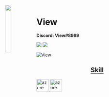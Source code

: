<img align='left' src='https://cdn.discordapp.com/avatars/716081015734403092/a_978542c581aa635087b15015ddd90f12.gif?size=4096' width='20%'>

# View
**Discord: View#8989**

![](https://komarev.com/ghpvc/?username=View&color=de0021)
![](https://img.shields.io/badge/Discord-View#8989-red)

<p align="left">
   <a href="https://discord.gg/fJSEG3uaBq" target="_blank"> <img src="https://cdn.discordapp.com/attachments/876841802324402186/886364473508646912/1200px-Lua-Logo.svg.png" alt="View"/>
</p>

<h2 align="center">Skill</h2>

<p align="left"> </a> <a href="https://discord.gg/fJSEG3uaBq" target="_blank"> <img src="https://cdn.discordapp.com/attachments/876841802324402186/886364473508646912/1200px-Lua-Logo.svg.png" alt="azure" width="40" height="40"/> <a href="https://discord.gg/fJSEG3uaBq" target="_blank"> <img src="https://img2.thaipng.com/20180624/ygl/kisspng-php-computer-icons-logo-filename-extension-php-logo-5b3022cdbb7a50.1988404515298812937679.jpg" alt="azure" width="40" height="40"/> </p>
